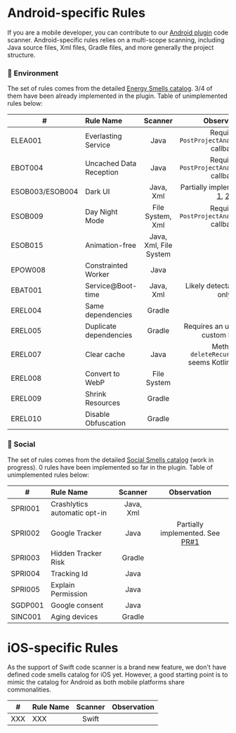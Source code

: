 # Android-specific Rules

If you are a mobile developer, you can contribute to our [Android plugin](./android-plugin/) code scanner. Android-specific rules relies on a multi-scope scanning, including Java source files, Xml files, Gradle files, and more generally the project structure.

### 🍃 Environment

The set of rules comes from the detailed [Energy Smells catalog](https://olegoaer.perso.univ-pau.fr/android-energy-smells/). 3/4 of them have been already implemented in the plugin. Table of unimplemented rules below:

| # | **Rule Name**      |     **Scanner**     |      **Observation**     |
|---|:----------------|:-------------:|:-------------:|
| ELEA001 | Everlasting Service        | Java | Requires `PostProjectAnalysisTask()` callback |
| EBOT004 | Uncached Data Reception       | Java | Requires `PostProjectAnalysisTask()` callback |
| ESOB003/ESOB004 | Dark UI      | Java, Xml | Partially implemented (e.g. [1](./android-plugin/src/main/java/io/ecocode/xml/checks/sobriety/DarkUIBrightColorsXmlRule.java), [2](./android-plugin/src/main/java/io/ecocode/xml/checks/sobriety/DarkUIThemeXmlRule.java)) |
| ESOB009 | Day Night Mode     | File System, Xml | Requires `PostProjectAnalysisTask()` callback |
| ESOB015 | Animation-free | Java, Xml, File System |  |
| EPOW008 | Constrainted Worker | Java |  |
| EBAT001 | Service@Boot-time    | Java, Xml  | Likely detectable in Xml only |
| EREL004 | Same dependencies    | Gradle |  |
| EREL005 | Duplicate dependencies    | Gradle | Requires an up-to-date, custom listing |
| EREL007 | Clear cache    | Java | Method `deleteRecursively()` seems Kotlin-specific |
| EREL008 | Convert to WebP | File System |  |
| EREL009 | Shrink Resources    | Gradle |  |
| EREL010 | Disable Obfuscation    | Gradle |  |


### 🤝 Social

The set of rules comes from the detailed [Social Smells catalog](https://olegoaer.perso.univ-pau.fr/android-social-smells/index.html) (work in progress). 0 rules have been implemented so far in the plugin. Table of unimplemented rules below:

| # | **Rule Name**      |     **Scanner**     |      **Observation**     |
| ---|:----------------|:-------------:|:-------------:|
| SPRI001 | Crashlytics automatic opt-in       | Java, Xml |  |
| SPRI002 | Google Tracker | Java | Partially implemented. See [PR#1](https://github.com/green-code-initiative/ecoCode-mobile/pull/1) |
| SPRI003 | Hidden Tracker Risk      | Gradle |  |
| SPRI004 | Tracking Id      | Java |  |
| SPRI005 | Explain Permission     | Java |  |
| SGDP001 | Google consent | Java |  |
| SINC001 | Aging devices   | Gradle  |  |

# iOS-specific Rules

As the support of Swift code scanner is a brand new feature, we don't have defined code smells catalog for iOS yet. However, a good starting point is to mimic the catalog for Android as both mobile platforms share commonalities.

| # | **Rule Name**      |     **Scanner**     |      **Observation**     |
| ---|:----------------|:-------------:|:-------------:|
| XXX | XXX      | Swift |  |
